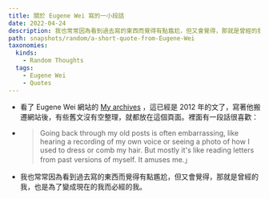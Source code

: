 ```yaml
---
title: 關於 Eugene Wei 寫的一小段話
date: 2022-04-24
description: 我也常常因為看到過去寫的東西而覺得有點尷尬，但又會覺得，那就是曾經的我，也是為了變成現在的我而必經的我。
path: snapshots/random/a-short-quote-from-Eugene-Wei
taxonomies:
  kinds: 
    - Random Thoughts
  tags: 
    - Eugene Wei
    - Quotes
---
```


- 看了 Eugene Wei 網站的 [My archives](https://www.eugenewei.com/imported-mt-blog) ，這已經是 2012 年的文了，寫著他搬遷網站後，有些舊文沒有空整理，就都放在這個頁面。裡面有一段話很喜歡：
-  > Going back through my old posts is  often embarrassing, like hearing a recording of my own voice or seeing a photo of how I used to dress or comb my hair. But mostly it's like reading letters from past versions of myself. It amuses me.」

- 我也常常因為看到過去寫的東西而覺得有點尷尬，但又會覺得，那就是曾經的我，也是為了變成現在的我而必經的我。
